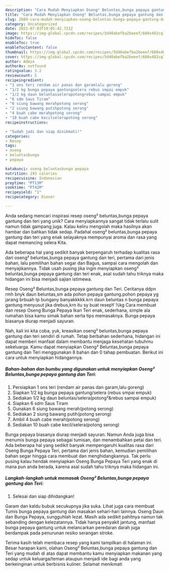 ```yaml
---
description: "Cara Mudah Menyiapkan Oseng² Beluntas,bunga pepaya gantung dan Teri yang Mantap"
title: "Cara Mudah Menyiapkan Oseng² Beluntas,bunga pepaya gantung dan Teri yang Mantap"
slug: 2689-cara-mudah-menyiapkan-oseng-beluntas-bunga-pepaya-gantung-dan-teri-yang-mantap
category: Uncategorized
date: 2022-07-03T19:05:42.721Z
image: https://img-global.cpcdn.com/recipes/5d40abefba2beeef/680x482cq70/oseng-beluntasbunga-pepaya-gantung-dan-teri-foto-resep-utama.jpg
hideToc: false
enableToc: true
enableTocContent: false
thumbnail: https://img-global.cpcdn.com/recipes/5d40abefba2beeef/680x482cq70/oseng-beluntasbunga-pepaya-gantung-dan-teri-foto-resep-utama.jpg
cover: https://img-global.cpcdn.com/recipes/5d40abefba2beeef/680x482cq70/oseng-beluntasbunga-pepaya-gantung-dan-teri-foto-resep-utama.jpg
author: Admin
authorAv: notfound
ratingvalue: 3.2
reviewcount: 5
recipeingredient:
- "1 ons teri rendam air panas dan garamlalu goreng"
- "1/2 kg bunga pepaya gantungselera rebus smpai empuk"
- "1/2 kg daun beluntasselerapotongrebus sampai empuk"
- "6 sdm Saus Tiram"
- "6 siung bawang merahpotong serong"
- "2 siung bawang putihpotong serong"
- "4 buah cabe merahpotong serong"
- "10 buah cabe kecilselerapotong serong"
recipeinstructions:

- "Sudah jadi dan siap dinikmati!"
categories:
- Resep
tags:
- oseng
- beluntasbunga
- pepaya

katakunci: oseng beluntasbunga pepaya 
nutrition: 193 calories
recipecuisine: Indonesian
preptime: "PT13M"
cooktime: "PT42M"
recipeyield: "1"
recipecategory: Dinner

---
```





Anda sedang mencari inspirasi resep oseng² beluntas,bunga pepaya gantung dan teri yang unik? Cara menyiapkannya sangat tidak terlalu sulit namun tidak gampang juga. Kalau keliru mengolah maka hasilnya akan hambar dan bahkan tidak sedap. Padahal oseng² beluntas,bunga pepaya gantung dan teri yang enak selayaknya mempunyai aroma dan rasa yang dapat memancing selera Kita.





Ada beberapa hal yang sedikit banyak berpengaruh terhadap kualitas rasa dari oseng² beluntas,bunga pepaya gantung dan teri, pertama dari jenis bahan, lalu pemilihan bahan segar dan Bagus, sampai cara mengolah dan menyajikannya. Tidak usah pusing jika ingin menyiapkan oseng² beluntas,bunga pepaya gantung dan teri enak,      asal sudah tahu triknya maka hidangan ini bisa menjadi sajian istimewa.














Resep Oseng² Beluntas,bunga pepaya gantung dan Teri. Ceritanya ddpn rmh bnyk daun beluntas,sm ada pohon pepaya gantung.pohon pepaya yg jarang brbuah tp bungany banyakkkkk.krn daun beluntas n bunga pepaya gantung menyusut jika drebus,krn itu sy buat resepY ½kg Cara membuat dan resep Oseng Bunga Pepaya Ikan Teri enak, sederhana, simple ala rumahan bisa kamu simak bahan serta tips memasaknya. Bunga pepaya biasanya diurap menjadi sayuran.






Nah, kali ini kita coba, yuk, kreasikan oseng² beluntas,bunga pepaya gantung dan teri sendiri di rumah. Tetap berbahan sederhana, hidangan ini dapat memberi manfaat dalam membantu menjaga kesehatan tubuhmu sekeluarga. Kamu dapat menyiapkan Oseng² Beluntas,bunga pepaya gantung dan Teri menggunakan 8 bahan dan 0 tahap pembuatan. Berikut ini cara untuk menyiapkan hidangannya.

<!--inarticleads1-->

##### Bahan-bahan dan bumbu yang digunakan untuk menyiapkan Oseng² Beluntas,bunga pepaya gantung dan Teri:

1. Persiapkan 1 ons teri (rendam air panas dan garam,lalu goreng)
1. Siapkan 1/2 kg bunga pepaya gantung/selera (rebus smpai empuk)
1. Sediakan 1/2 kg daun beluntas/selera(potong²&amp;rebus sampai empuk)
1. Siapkan 6 sdm Saus Tiram
1. Gunakan 6 siung bawang merah(potong serong)
1. Sediakan 2 siung bawang putih(potong serong)
1. Ambil 4 buah cabe merah(potong serong)
1. Sediakan 10 buah cabe kecil/selera(potong serong)


Bunga pepaya biasanya diurap menjadi sayuran. Namun Anda juga bisa menumis bunga pepaya sebagai tumisan, dan menambahkan petai dan teri. Ada beberapa hal yang sedikit banyak mempengaruhi kualitas rasa dari Oseng Bunga Pepaya Teri, pertama dari jenis bahan, kemudian pemilihan bahan segar hingga cara membuat dan menghidangkannya. Tak perlu pusing kalau hendak menyiapkan Oseng Bunga Pepaya Teri yang enak di mana pun anda berada, karena asal sudah tahu triknya maka hidangan ini. 

<!--inarticleads2-->

##### Langkah-langkah untuk memasak Oseng² Beluntas,bunga pepaya gantung dan Teri:


1. Selesai dan siap dihidangkan!

Garam dan kaldu bubuk secukupnya jika suka. Lihat juga cara membuat Tumis bunga pepaya gantung dan masakan sehari-hari lainnya. Oseng Daun dan Bunga Pepaya, sungguhlah lezat. Masih ada sedikit pahitnya namun tak sebanding dengan kelezatannya. Tidak hanya penyakit jantung, manfaat bunga pepaya gantung untuk melancarkan peredaran darah juga berdampak pada penurunan resiko serangan stroke. 

Terima kasih telah membaca resep yang kami tampilkan di halaman ini. Besar harapan kami, olahan Oseng² Beluntas,bunga pepaya gantung dan Teri yang mudah di atas dapat membantu kamu menyiapkan makanan yang sedap untuk keluarga/teman ataupun menjadi ide bagi anda yang berkeinginan untuk berbisnis kuliner. Selamat menikmati
